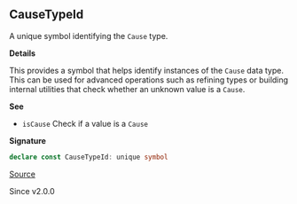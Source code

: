 ## CauseTypeId

A unique symbol identifying the `Cause` type.

**Details**

This provides a symbol that helps identify instances of the `Cause` data
type. This can be used for advanced operations such as refining types or
building internal utilities that check whether an unknown value is a `Cause`.

**See**

- `isCause` Check if a value is a `Cause`

**Signature**

```ts
declare const CauseTypeId: unique symbol
```

[Source](https://github.com/Effect-TS/effect/tree/main/packages/effect/src/Cause.ts#L55)

Since v2.0.0
